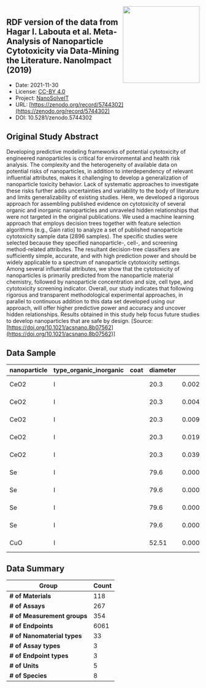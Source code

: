<img style="float: right; width: 200px" src="https://upload.wikimedia.org/wikipedia/commons/e/e1/NanoCommons-Logo-Large_-_White_Circle_01.png" />


<div style="float: right; width: 200px" class='altmetric-embed' data-badge-type='donut' data-condensed='true' data-badge-details='right' data-doi="10.5281/zenodo.5744302"></div>

## RDF version of the data from Hagar I. Labouta et al. Meta-Analysis of Nanoparticle Cytotoxicity via Data-Mining the Literature. NanoImpact (2019)
<script type="application/ld+json">
	{
		"@context": {
			"bs": "https://bioschemas.org/",
			"schema": "https://schema.org/",
			"citation": "schema:citation",
			"name": "schema:name",
			"url": "schema:url",
			"variableMeasured": "schema:variableMeasured"
		},
		"@type": "schema:Dataset",
		"variableMeasured": [
			{
				"@type": "schema:PropertyValue",
				"name": "cell type"
			},
			{
				"@type": "schema:PropertyValue",
				"name": "culture type"
			},
			{
				"@type": "schema:PropertyValue",
				"name": "morphological appearance"
			},
			{
				"@type": "schema:PropertyValue",
				"name": "test subject age"
			},
			{
				"@type": "schema:PropertyValue",
				"name": "test subject species"
			},
			{
				"@type": "schema:PropertyValue",
				"name": "assay"
			},
			{
				"@type": "schema:PropertyValue",
				"name": "toxicological endpoint"
			},
			{
				"@type": "schema:PropertyValue",
				"name": "expose time"
			},
			{
				"@type": "schema:PropertyValue",
				"name": "dose"
			},
			{
				"@type": "schema:PropertyValue",
				"name": "experimental measurements"
			},
			{
				"@type": "schema:PropertyValue",
				"name": "composition"
			},
			{
				"@type": "schema:PropertyValue",
				"name": "size"
			},
			{
				"@type": "schema:PropertyValue",
				"name": "size distribution"
			},
			{
				"@type": "schema:PropertyValue",
				"name": "surface chemistry"
			},
			{
				"@type": "schema:PropertyValue",
				"name": "charge"
			}
		],
		"name": "RDF version of the data from Hagar I. Labouta et al. Meta-Analysis of Nanoparticle Cytotoxicity via Data-Mining the Literature. NanoImpact (2019)",
		"schema:description": "This is an RDFied version of the dataset published by Hagar I. Labouta et al. Meta-Analysis of Nanoparticle Cytotoxicity via Data-Mining the Literature. NanoImpact (2019). The original dataset publication DOI: https://doi.org/10.1021/acsnano.8b07562 The Original publication authors: Hagar I. Labouta, Nasimeh Asgarian, Kristina Rinker, and David T. Cramb",
		"@id": "https://zenodo.org/record/5744302",
		"url": "https://zenodo.org/record/5744302",
		"citation": "https://zenodo.org/record/5744302",
		"http://purl.org/dc/terms/conformsTo": { "@type": "schema:CreativeWork", "@id": "https://bioschemas.org/profiles/Dataset/0.4-DRAFT" },
		"schema:identifier": "10.5281/zenodo.5744302",
		"schema:license": "https://creativecommons.org/licenses/by/4.0/legalcode",
		"schema:creator": [
		  {
			"@type": "schema:Organization",
			"name": "NanoSolveIT"
		  }
		],
		"schema:datePublished": "2021-11-30"
	}
</script>

* Date: 2021-11-30
* License: [CC-BY 4.0](https://creativecommons.org/licenses/by/4.0/legalcode)
* Project: [NanoSolveIT](https://www.nanosolveit.eu/)
* URL: [https://zenodo.org/record/5744302](https://zenodo.org/record/5744302)
* DOI: 10.5281/zenodo.5744302



## Original Study Abstract

Developing predictive modeling frameworks of potential cytotoxicity of engineered nanoparticles is critical for environmental and health risk analysis. The complexity and the heterogeneity of available data on potential risks of nanoparticles, in addition to interdependency of relevant influential attributes, makes it challenging to develop a generalization of nanoparticle toxicity behavior. Lack of systematic approaches to investigate these risks further adds uncertainties and variability to the body of literature and limits generalizability of existing studies. Here, we developed a rigorous approach for assembling published evidence on cytotoxicity of several organic and inorganic nanoparticles and unraveled hidden relationships that were not targeted in the original publications. We used a machine learning approach that employs decision trees together with feature selection algorithms (e.g., Gain ratio) to analyze a set of published nanoparticle cytotoxicity sample data (2896 samples). The specific studies were selected because they specified nanoparticle-, cell-, and screening method-related attributes. The resultant decision-tree classifiers are sufficiently simple, accurate, and with high prediction power and should be widely applicable to a spectrum of nanoparticle cytotoxicity settings. Among several influential attributes, we show that the cytotoxicity of nanoparticles is primarily predicted from the nanoparticle material chemistry, followed by nanoparticle concentration and size, cell type, and cytotoxicity screening indicator. Overall, our study indicates that following rigorous and transparent methodological experimental approaches, in parallel to continuous addition to this data set developed using our approach, will offer higher predictive power and accuracy and uncover hidden relationships. Results obtained in this study help focus future studies to develop nanoparticles that are safe by design. [Source: [https://doi.org/10.1021/acsnano.8b07562](https://doi.org/10.1021/acsnano.8b07562)]




## Data Sample

|nanoparticle|type_organic_inorganic|coat|diameter|dose|zeta_potential|cell_line     |cell_line_or_primary|human_or_animal|animal_species|cell_morphology|cell_age_embryonic_or_adult|cell_organ_or_tissue|exposure_time|test_assay|test_indicator|biochemical_metric|cell_viability|inference_checked_y_n|colloidal_stability_checked_y_n|positive_control_y_n|publication_year|particle_id|reference_doi                 |row_num|
|------------|----------------------|----|--------|----|--------------|--------------|--------------------|---------------|--------------|---------------|---------------------------|--------------------|-------------|----------|--------------|------------------|--------------|---------------------|-------------------------------|--------------------|----------------|-----------|------------------------------|-------|
|CeO2        |I                     |    |20.3    |0.002477828766|              |L929          |L                   |A              |Mouse         |Fibroblast     |A                          |Areolar tissue      |24           |MTT       |tetrazolium salt|cell metabolic activity|105.58918     |N                    |N                              |N                   |2015            |1          |10.1016/j.ceramint.2014.09.095|1      |
|CeO2        |I                     |    |20.3    |0.004955657533|              |L929          |L                   |A              |Mouse         |Fibroblast     |A                          |Areolar tissue      |24           |MTT       |tetrazolium salt|cell metabolic activity|103.02621     |N                    |N                              |N                   |2015            |1          |10.1016/j.ceramint.2014.09.095|2      |
|CeO2        |I                     |    |20.3    |0.009911315066|              |L929          |L                   |A              |Mouse         |Fibroblast     |A                          |Areolar tissue      |24           |MTT       |tetrazolium salt|cell metabolic activity|104.85748     |N                    |N                              |N                   |2015            |1          |10.1016/j.ceramint.2014.09.095|3      |
|CeO2        |I                     |    |20.3    |0.01982263013|              |L929          |L                   |A              |Mouse         |Fibroblast     |A                          |Areolar tissue      |24           |MTT       |tetrazolium salt|cell metabolic activity|100.0967      |N                    |N                              |N                   |2015            |1          |10.1016/j.ceramint.2014.09.095|4      |
|CeO2        |I                     |    |20.3    |0.03964526026|              |L929          |L                   |A              |Mouse         |Fibroblast     |A                          |Areolar tissue      |24           |MTT       |tetrazolium salt|cell metabolic activity|97.53237      |N                    |N                              |N                   |2015            |1          |10.1016/j.ceramint.2014.09.095|5      |
|Se          |I                     |    |79.6    |0.000001307545634|0             |PC3           |L                   |H              |              |Epithelial     |A                          |Prostate            |24           |XTT       |tetrazolium salt|cell metabolic activity|91.09037      |N                    |N                              |N                   |2014            |2          |10.4172/2157-7439.1000194     |6      |
|Se          |I                     |    |79.6    |0.000002615091268|0             |PC3           |L                   |H              |              |Epithelial     |A                          |Prostate            |24           |XTT       |tetrazolium salt|cell metabolic activity|77.62113      |N                    |N                              |N                   |2014            |2          |10.4172/2157-7439.1000194     |7      |
|Se          |I                     |    |79.6    |0.000005230182535|0             |PC3           |L                   |H              |              |Epithelial     |A                          |Prostate            |24           |XTT       |tetrazolium salt|cell metabolic activity|54.2135       |N                    |N                              |N                   |2014            |2          |10.4172/2157-7439.1000194     |8      |
|Se          |I                     |    |79.6    |0.000007845273803|0             |PC3           |L                   |H              |              |Epithelial     |A                          |Prostate            |24           |XTT       |tetrazolium salt|cell metabolic activity|44.062363     |N                    |N                              |N                   |2014            |2          |10.4172/2157-7439.1000194     |9      |
|CuO         |I                     |    |52.51   |0.00003471326159|-39.67        |A549          |L                   |H              |              |Epithelial     |A                          |Lung                |24           |MTT       |tetrazolium salt|cell metabolic activity|74.58716      |N                    |N                              |N                   |2010            |3          |10.1016/j.bbrc.2010.04.156    |10     |



## Data Summary

| **Group**                    | **Count** |
| ---------------------------- | --------- |
| **\# of Materials**          | 118       |
| **\# of Assays**             | 267       |
| **\# of Measurement groups** | 354       |
| **\# of Endpoints**          | 6061      |
| **\# of Nanomaterial types** | 33        |
| **\# of Assay types**        | 3         |
| **\# of Endpoint types**     | 3         |
| **\# of Units**              | 5         |
| **\# of Species**            | 8         |
